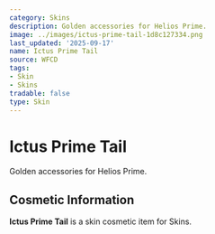 ```yaml
---
category: Skins
description: Golden accessories for Helios Prime.
image: ../images/ictus-prime-tail-1d8c127334.png
last_updated: '2025-09-17'
name: Ictus Prime Tail
source: WFCD
tags:
- Skin
- Skins
tradable: false
type: Skin
---
```


# Ictus Prime Tail

Golden accessories for Helios Prime.

## Cosmetic Information

**Ictus Prime Tail** is a skin cosmetic item for Skins.

